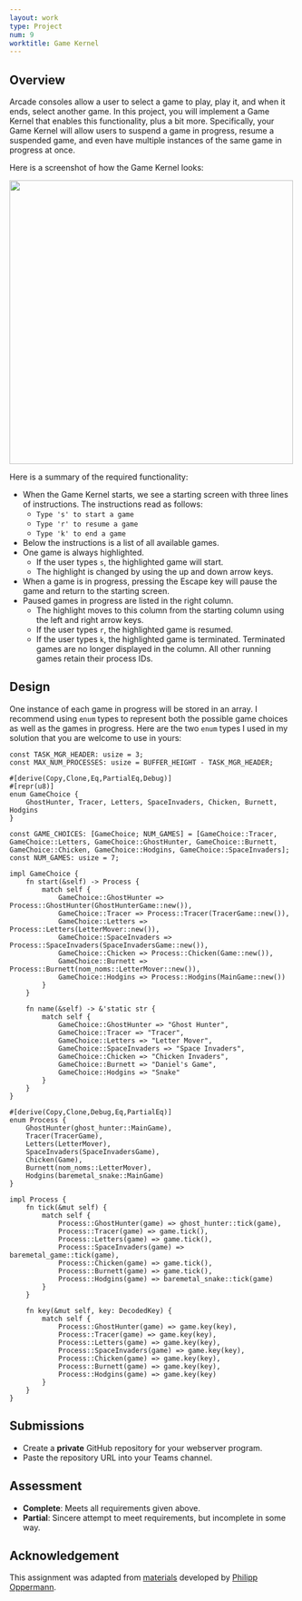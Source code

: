 ```yaml
---
layout: work
type: Project
num: 9
worktitle: Game Kernel
---
```


## Overview

Arcade consoles allow a user to select a game to play, play it, and when it
ends, select another game. In this project, you will implement a Game Kernel
that enables this functionality, plus a bit more. Specifically, your Game
Kernel will allow users to suspend a game in progress, resume a suspended game,
and even have multiple instances of the same game in progress at once.

Here is a screenshot of how the Game Kernel looks:

<img src="https://hendrix-cs.github.io{{site.baseurl}}/assets/images/Game_Kernel_In_Progress.PNG" width=500>

Here is a summary of the required functionality:
* When the Game Kernel starts, we see a starting screen with three lines of
instructions. The instructions read as follows:
  * `Type 's' to start a game`
  * `Type 'r' to resume a game`
  * `Type 'k' to end a game`
* Below the instructions is a list of all available games.
* One game is always highlighted. 
  * If the user types `s`, the highlighted game
  will start. 
  * The highlight is changed by using the up and down arrow keys.
* When a game is in progress, pressing the Escape key will pause the game
  and return to the starting screen.
* Paused games in progress are listed in the right column. 
  * The highlight moves to this column from the starting column using the left and
  right arrow keys. 
  * If the user types `r`, the highlighted game is resumed.
  * If the user types `k`, the highlighted game is terminated. Terminated games
    are no longer displayed in the column. All other running games retain
	their process IDs.
	
## Design

One instance of each game in progress will be stored in an array. I recommend
using `enum` types to represent both the possible game choices as well as 
the games in progress. Here are the two `enum` types I used in my solution
that you are welcome to use in yours:

	const TASK_MGR_HEADER: usize = 3;
	const MAX_NUM_PROCESSES: usize = BUFFER_HEIGHT - TASK_MGR_HEADER;

	#[derive(Copy,Clone,Eq,PartialEq,Debug)]
	#[repr(u8)]
	enum GameChoice {
		GhostHunter, Tracer, Letters, SpaceInvaders, Chicken, Burnett, Hodgins
	}

	const GAME_CHOICES: [GameChoice; NUM_GAMES] = [GameChoice::Tracer, GameChoice::Letters, GameChoice::GhostHunter, GameChoice::Burnett, GameChoice::Chicken, GameChoice::Hodgins, GameChoice::SpaceInvaders];
	const NUM_GAMES: usize = 7;

	impl GameChoice {
		fn start(&self) -> Process {
			match self {
				GameChoice::GhostHunter => Process::GhostHunter(GhostHunterGame::new()),
				GameChoice::Tracer => Process::Tracer(TracerGame::new()),
				GameChoice::Letters => Process::Letters(LetterMover::new()),
				GameChoice::SpaceInvaders => Process::SpaceInvaders(SpaceInvadersGame::new()),
				GameChoice::Chicken => Process::Chicken(Game::new()),
				GameChoice::Burnett => Process::Burnett(nom_noms::LetterMover::new()),
				GameChoice::Hodgins => Process::Hodgins(MainGame::new())
			}
		}

		fn name(&self) -> &'static str {
			match self {
				GameChoice::GhostHunter => "Ghost Hunter",
				GameChoice::Tracer => "Tracer",
				GameChoice::Letters => "Letter Mover",
				GameChoice::SpaceInvaders => "Space Invaders",
				GameChoice::Chicken => "Chicken Invaders",
				GameChoice::Burnett => "Daniel's Game",
				GameChoice::Hodgins => "Snake"
			}
		}
	}
	
	#[derive(Copy,Clone,Debug,Eq,PartialEq)]
	enum Process {
		GhostHunter(ghost_hunter::MainGame),
		Tracer(TracerGame),
		Letters(LetterMover),
		SpaceInvaders(SpaceInvadersGame),
		Chicken(Game),
		Burnett(nom_noms::LetterMover),
		Hodgins(baremetal_snake::MainGame)
	}

	impl Process {
		fn tick(&mut self) {
			match self {
				Process::GhostHunter(game) => ghost_hunter::tick(game),
				Process::Tracer(game) => game.tick(),
				Process::Letters(game) => game.tick(),
				Process::SpaceInvaders(game) => baremetal_game::tick(game),
				Process::Chicken(game) => game.tick(),
				Process::Burnett(game) => game.tick(),
				Process::Hodgins(game) => baremetal_snake::tick(game)
			}
		}

		fn key(&mut self, key: DecodedKey) {
			match self {
				Process::GhostHunter(game) => game.key(key),
				Process::Tracer(game) => game.key(key),
				Process::Letters(game) => game.key(key),
				Process::SpaceInvaders(game) => game.key(key),
				Process::Chicken(game) => game.key(key),
				Process::Burnett(game) => game.key(key),
				Process::Hodgins(game) => game.key(key)
			}
		}
	}
	
## Submissions
* Create a **private** GitHub repository for your webserver program.
* Paste the repository URL into your Teams channel.

## Assessment
* **Complete**: Meets all requirements given above.
* **Partial**: Sincere attempt to meet requirements, but incomplete in some way.

## Acknowledgement

This assignment was adapted from [materials](https://os.phil-opp.com/) developed by 
[Philipp Oppermann](https://github.com/phil-opp).